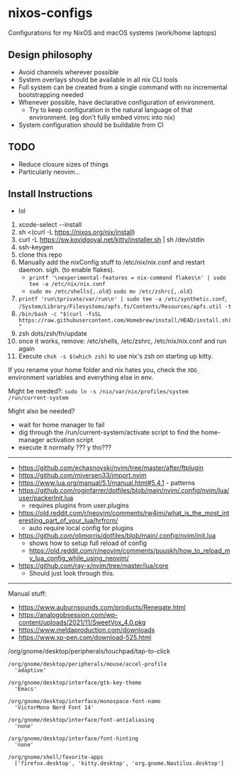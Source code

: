# nixos-configs

Configurations for my NixOS and macOS systems (work/home laptops)

## Design philosophy

- Avoid channels wherever possible
- System overlays should be available in all nix CLI tools
- Full system can be created from a single command with no incremental bootstrapping needed
- Whenever possible, have declarative configuration of environment.
  - Try to keep configuration in the natural language of that environment. (eg don't fully embed vimrc into nix)
- System configuration should be buildable from CI

## TODO

- Reduce closure sizes of things
- Particularly neovim...

## Install Instructions

- lol

1. xcode-select --install
2. sh <(curl -L https://nixos.org/nix/install)
3. curl -L https://sw.kovidgoyal.net/kitty/installer.sh | sh /dev/stdin
4. ssh-keygen
5. clone this repo
6. Manually add the nixConfig stuff to /etc/nix/nix.conf and restart daemon. sigh. (to enable flakes).
   - `printf '\nexperimental-features = nix-command flakes\n' | sudo tee -a /etc/nix/nix.conf`
   - `sudo mv /etc/shells{,.old}` `sudo mv /etc/zshrc{,.old}`
7. `printf 'run\tprivate/var/run\n' | sudo tee -a /etc/synthetic.conf`, `/System/Library/Filesystems/apfs.fs/Contents/Resources/apfs.util -t`
8. `/bin/bash -c "$(curl -fsSL https://raw.githubusercontent.com/Homebrew/install/HEAD/install.sh)"`
9. zsh dots/zsh/fn/update
10. once it works, remove: /etc/shells, /etc/zshrc, /etc/nix/nix.conf and run again
11. Execute `chsh -s $(which zsh)` to use nix's zsh on starting up kitty.

If you rename your home folder and nix hates you, check the `XDG_` environment variables and everything else in env.

Might be needed?: `sudo ln -s /nix/var/nix/profiles/system /run/current-system`

Might also be needed?

- wait for home manager to fail
- dig through the /run/current-system/activate script to find the home-manager activation script
- execute it normally ??? y tho???

---

- https://github.com/echasnovski/nvim/tree/master/after/ftplugin
- https://github.com/miversen33/import.nvim
- https://www.lua.org/manual/5.1/manual.html#5.4.1 - patterns
- https://github.com/roginfarrer/dotfiles/blob/main/nvim/.config/nvim/lua/user/packerInit.lua
  - requires plugins from user.plugins
- https://old.reddit.com/r/neovim/comments/rw4imi/what_is_the_most_interesting_part_of_your_lua/hrfrcrn/
  - auto require local config for plugins
- https://github.com/olimorris/dotfiles/blob/main/.config/nvim/init.lua
  - shows how to setup full reload of config
  - https://old.reddit.com/r/neovim/comments/puuskh/how_to_reload_my_lua_config_while_using_neovim/
- https://github.com/ray-x/nvim/tree/master/lua/core
  - Should just look through this.

---

Manual stuff:

- https://www.auburnsounds.com/products/Renegate.html
- https://analogobsession.com/wp-content/uploads/2021/11/SweetVox_4.0.pkg
- https://www.meldaproduction.com/downloads
- https://www.xp-pen.com/download-525.html

/org/gnome/desktop/peripherals/touchpad/tap-to-click

```
/org/gnome/desktop/peripherals/mouse/accel-profile
  'adaptive'

/org/gnome/desktop/interface/gtk-key-theme
  'Emacs'

/org/gnome/desktop/interface/monospace-font-name
  'VictorMono Nerd Font 14'

/org/gnome/desktop/interface/font-antialiasing
  'none'

/org/gnome/desktop/interface/font-hinting
  'none'

/org/gnome/shell/favorite-apps
  ['firefox.desktop', 'kitty.desktop', 'org.gnome.Nautilus.desktop']

```
